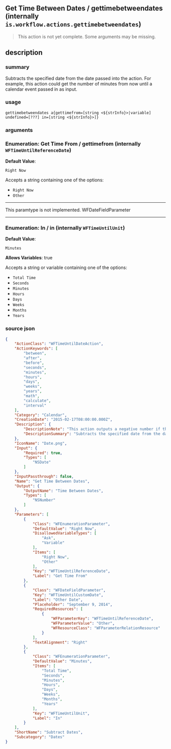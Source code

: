 
## Get Time Between Dates / gettimebetweendates (internally `is.workflow.actions.gettimebetweendates`)

> This action is not yet complete. Some arguments may be missing.



## description
### summary
Subtracts the specified date from the date passed into the action. For example, this action could get the number of minutes from now until a calendar event passed in as input.


### usage
`gettimebetweendates a{gettimefrom=[string <${strInfo}>|variable] undefined=[???] in=[string <${strInfo}>]}`

### arguments
### Enumeration: Get Time From / gettimefrom (internally `WFTimeUntilReferenceDate`)
**Default Value**:
```
Right Now
```


Accepts a string 
containing one of the options:

- `Right Now`
- `Other`

---

This paramtype is not implemented. WFDateFieldParameter

---

### Enumeration: In / in (internally `WFTimeUntilUnit`)
**Default Value**:
```
Minutes
```
**Allows Variables**: true



Accepts a string 
or variable
containing one of the options:

- `Total Time`
- `Seconds`
- `Minutes`
- `Hours`
- `Days`
- `Weeks`
- `Months`
- `Years`

### source json

```json
{
	"ActionClass": "WFTimeUntilDateAction",
	"ActionKeywords": [
		"between",
		"after",
		"before",
		"seconds",
		"minutes",
		"hours",
		"days",
		"weeks",
		"years",
		"math",
		"calculate",
		"interval"
	],
	"Category": "Calendar",
	"CreationDate": "2015-02-17T08:00:00.000Z",
	"Description": {
		"DescriptionNote": "This action outputs a negative number if the input date takes place before the specified date.",
		"DescriptionSummary": "Subtracts the specified date from the date passed into the action. For example, this action could get the number of minutes from now until a calendar event passed in as input."
	},
	"IconName": "Date.png",
	"Input": {
		"Required": true,
		"Types": [
			"NSDate"
		]
	},
	"InputPassthrough": false,
	"Name": "Get Time Between Dates",
	"Output": {
		"OutputName": "Time Between Dates",
		"Types": [
			"NSNumber"
		]
	},
	"Parameters": [
		{
			"Class": "WFEnumerationParameter",
			"DefaultValue": "Right Now",
			"DisallowedVariableTypes": [
				"Ask",
				"Variable"
			],
			"Items": [
				"Right Now",
				"Other"
			],
			"Key": "WFTimeUntilReferenceDate",
			"Label": "Get Time From"
		},
		{
			"Class": "WFDateFieldParameter",
			"Key": "WFTimeUntilCustomDate",
			"Label": "Other Date",
			"Placeholder": "September 9, 2014",
			"RequiredResources": [
				{
					"WFParameterKey": "WFTimeUntilReferenceDate",
					"WFParameterValue": "Other",
					"WFResourceClass": "WFParameterRelationResource"
				}
			],
			"TextAlignment": "Right"
		},
		{
			"Class": "WFEnumerationParameter",
			"DefaultValue": "Minutes",
			"Items": [
				"Total Time",
				"Seconds",
				"Minutes",
				"Hours",
				"Days",
				"Weeks",
				"Months",
				"Years"
			],
			"Key": "WFTimeUntilUnit",
			"Label": "In"
		}
	],
	"ShortName": "Subtract Dates",
	"Subcategory": "Dates"
}
```
